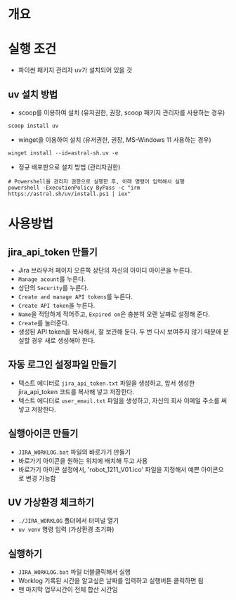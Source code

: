 
# 개요

# 실행 조건
* 파이썬 패키지 관리자 uv가 설치되어 있을 것

## uv 설치 방법
* scoop를 이용하여 설치 (유저권한, 권장, scoop 패키지 관리자를 사용하는 경우)
```
scoop install uv
```

* winget을 이용하여 설치 (유저권한, 권장, MS-Windows 11 사용하는 경우)
```
winget install --id=astral-sh.uv -e
```

* 정규 배포판으로 설치 방법 (관리자권한)
```
# Powershell을 관리자 권한으로 실행한 후, 아래 명령어 입력해서 실행
powershell -ExecutionPolicy ByPass -c "irm https://astral.sh/uv/install.ps1 | iex"
```


# 사용방법

## jira_api_token 만들기
* Jira 브라우저 페이지 오른쪽 상단의 자신의 아이디 아이콘을 누른다.
* `Manage acount`를 누른다.
* 상단의 `Security`를 누른다.
* `Create and manage API tokens`를 누른다.
* `Create API token`을 누른다.
* `Name`을 적당하게 적어주고, `Expired on`은 충분히 오랜 날짜로 설정해 준다.
* `Create`를 눌러준다.
* 생성된 API token을 복사해서, 잘 보관해 둔다.  두 번 다시 보여주지 않기 때문에 분실할 경우 새로 생성해야 한다.

## 자동 로그인 설정파일 만들기
* 텍스트 에디터로 `jira_api_token.txt` 파일을 생성하고, 앞서 생성한 jira_api_token 코드를 복사해 넣고 저장한다.
* 텍스트 에디터로 `user_email.txt` 파일을 생성하고, 자신의 회사 이메일 주소를 써넣고 저장한다.

## 실행아이콘 만들기
* `JIRA_WORKLOG.bat` 파일의 바로가기 만들기
* 바로가기 아이콘을 원하는 위치에 배치해 두고 사용
* 바로가기 아이콘 설정에서, 'robot_1211_V01.ico' 파일을 지정해서 예쁜 아이콘으로 변경 가능함

## UV 가상환경 체크하기
* `./JIRA_WORKLOG` 폴더에서 터미널 열기
* `uv venv` 명령 입력 (가상환경 초기화)

## 실행하기
* `JIRA_WORKLOG.bat` 파일 더블클릭해서 실행
* Worklog 기록된 시간을 알고싶은 날짜를 입력하고 실행버튼 클릭하면 됨
* 맨 마지막 업무시간이 전체 합산 시간임

